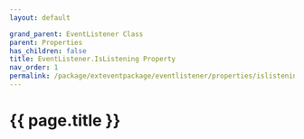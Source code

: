 ```yaml
---
layout: default

grand_parent: EventListener Class
parent: Properties
has_children: false
title: EventListener.IsListening Property
nav_order: 1
permalink: /package/exteventpackage/eventlistener/properties/islistening
---
```

# {{ page.title }}